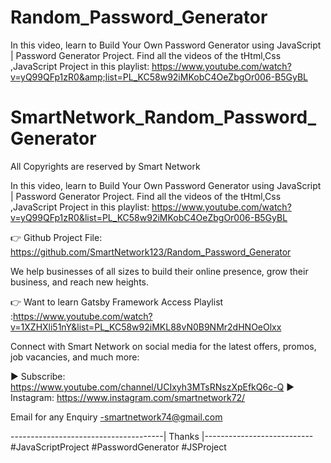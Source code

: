 # Random_Password_Generator
In this video, learn to Build Your Own Password Generator using JavaScript | Password Generator Project. Find all the videos of the tHtml,Css ,JavaScript Project in this playlist: https://www.youtube.com/watch?v=yQ99QFp1zR0&amp;list=PL_KC58w92iMKobC4OeZbgOr006-B5GyBL


# SmartNetwork_Random_Password_Generator
All Copyrights are reserved by Smart Network

In this video, learn to Build Your Own Password Generator using JavaScript | Password Generator Project.
Find all the videos of the tHtml,Css ,JavaScript Project in this playlist: https://www.youtube.com/watch?v=yQ99QFp1zR0&list=PL_KC58w92iMKobC4OeZbgOr006-B5GyBL

👉 Github Project File: https://github.com/SmartNetwork123/Random_Password_Generator

We help businesses of all sizes to build their online presence, grow their business, and reach new heights. 

👉 Want to learn Gatsby Framework Access Playlist :https://www.youtube.com/watch?v=1XZHXli51nY&list=PL_KC58w92iMKL88vN0B9NMr2dHNOeOlxx

Connect with Smart Network on social media for the latest offers, promos, job vacancies, and much more:

► Subscribe: https://www.youtube.com/channel/UCIxyh3MTsRNszXpEfkQ6c-Q
► Instagram: https://www.instagram.com/smartnetwork72/

Email for any Enquiry -smartnetwork74@gmail.com

--------------------------------------| Thanks |---------------------------
#JavaScriptProject #PasswordGenerator #JSProject
